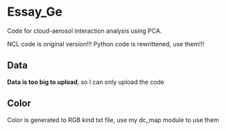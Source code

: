# Essay_Ge
Code for cloud-aerosol interaction analysis using PCA.

NCL code is original version!!! Python code is rewrittened, use them!!!

## Data
**Data is too big to upload**, so I can only upload the code

## Color
Color is generated to RGB kind txt file, use my dc_map module to use them
